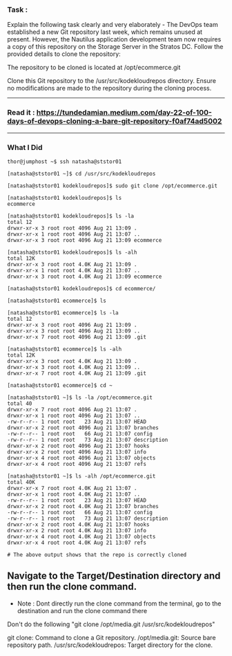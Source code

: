 ### Task :

Explain the following task clearly and very elaborately - The DevOps team established a new Git repository last week, which remains unused at present. However, the Nautilus application development team now requires a copy of this repository on the Storage Server in the Stratos DC. Follow the provided details to clone the repository:



The repository to be cloned is located at /opt/ecommerce.git


Clone this Git repository to the /usr/src/kodekloudrepos directory. Ensure no modifications are made to the repository during the cloning process.

-------------------------------------------------

### Read it : https://tundedamian.medium.com/day-22-of-100-days-of-devops-cloning-a-bare-git-repository-f0af74ad5002

---------------------------------


### What I Did

```
thor@jumphost ~$ ssh natasha@ststor01

[natasha@ststor01 ~]$ cd /usr/src/kodekloudrepos

[natasha@ststor01 kodekloudrepos]$ sudo git clone /opt/ecommerce.git

[natasha@ststor01 kodekloudrepos]$ ls 
ecommerce

[natasha@ststor01 kodekloudrepos]$ ls -la
total 12
drwxr-xr-x 3 root root 4096 Aug 21 13:09 .
drwxr-xr-x 1 root root 4096 Aug 21 13:07 ..
drwxr-xr-x 3 root root 4096 Aug 21 13:09 ecommerce

[natasha@ststor01 kodekloudrepos]$ ls -alh
total 12K
drwxr-xr-x 3 root root 4.0K Aug 21 13:09 .
drwxr-xr-x 1 root root 4.0K Aug 21 13:07 ..
drwxr-xr-x 3 root root 4.0K Aug 21 13:09 ecommerce

[natasha@ststor01 kodekloudrepos]$ cd ecommerce/

[natasha@ststor01 ecommerce]$ ls

[natasha@ststor01 ecommerce]$ ls -la
total 12
drwxr-xr-x 3 root root 4096 Aug 21 13:09 .
drwxr-xr-x 3 root root 4096 Aug 21 13:09 ..
drwxr-xr-x 7 root root 4096 Aug 21 13:09 .git

[natasha@ststor01 ecommerce]$ ls -alh
total 12K
drwxr-xr-x 3 root root 4.0K Aug 21 13:09 .
drwxr-xr-x 3 root root 4.0K Aug 21 13:09 ..
drwxr-xr-x 7 root root 4.0K Aug 21 13:09 .git

[natasha@ststor01 ecommerce]$ cd ~

[natasha@ststor01 ~]$ ls -la /opt/ecommerce.git
total 40
drwxr-xr-x 7 root root 4096 Aug 21 13:07 .
drwxr-xr-x 1 root root 4096 Aug 21 13:07 ..
-rw-r--r-- 1 root root   23 Aug 21 13:07 HEAD
drwxr-xr-x 2 root root 4096 Aug 21 13:07 branches
-rw-r--r-- 1 root root   66 Aug 21 13:07 config
-rw-r--r-- 1 root root   73 Aug 21 13:07 description
drwxr-xr-x 2 root root 4096 Aug 21 13:07 hooks
drwxr-xr-x 2 root root 4096 Aug 21 13:07 info
drwxr-xr-x 4 root root 4096 Aug 21 13:07 objects
drwxr-xr-x 4 root root 4096 Aug 21 13:07 refs

[natasha@ststor01 ~]$ ls -alh /opt/ecommerce.git
total 40K
drwxr-xr-x 7 root root 4.0K Aug 21 13:07 .
drwxr-xr-x 1 root root 4.0K Aug 21 13:07 ..
-rw-r--r-- 1 root root   23 Aug 21 13:07 HEAD
drwxr-xr-x 2 root root 4.0K Aug 21 13:07 branches
-rw-r--r-- 1 root root   66 Aug 21 13:07 config
-rw-r--r-- 1 root root   73 Aug 21 13:07 description
drwxr-xr-x 2 root root 4.0K Aug 21 13:07 hooks
drwxr-xr-x 2 root root 4.0K Aug 21 13:07 info
drwxr-xr-x 4 root root 4.0K Aug 21 13:07 objects
drwxr-xr-x 4 root root 4.0K Aug 21 13:07 refs

# The above output shows that the repo is correctly cloned

```
## Navigate to the Target/Destination directory and then run the clone command.

- Note : Dont directly run the clone command from the terminal, go to the destination and run the clone command there

Don't do the following "git clone /opt/media.git /usr/src/kodekloudrepos"

git clone: Command to clone a Git repository.
/opt/media.git: Source bare repository path.
/usr/src/kodekloudrepos: Target directory for the clone.
